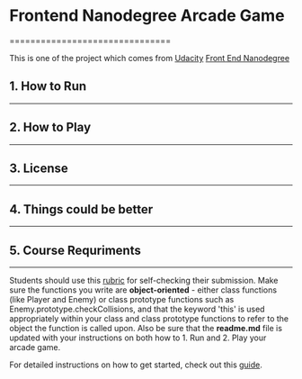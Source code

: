 # Frontend Nanodegree Arcade Game
===============================

This is one of the project which comes from [Udacity](https://udacity.com/) [Front End Nanodegree](https://www.udacity.com/course/--nd001-cn-advanced)

## 1. How to Run
--------------
## 2. How to Play
--------------
## 3. License
--------------
## 4. Things could be better
-------------------------
## 5. Course Requriments
-------------------------
Students should use this [rubric](https://review.udacity.com/#!/projects/2696458597/rubric) for self-checking their submission. Make sure the functions you write are **object-oriented** - either class functions (like Player and Enemy) or class prototype functions such as Enemy.prototype.checkCollisions, and that the keyword 'this' is used appropriately within your class and class prototype functions to refer to the object the function is called upon. Also be sure that the **readme.md** file is updated with your instructions on both how to 1. Run and 2. Play your arcade game.

For detailed instructions on how to get started, check out this [guide](https://docs.google.com/document/d/1v01aScPjSWCCWQLIpFqvg3-vXLH2e8_SZQKC8jNO0Dc/pub?embedded=true).
